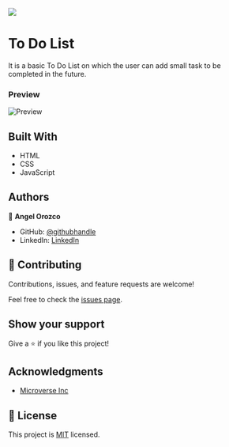 ![](https://img.shields.io/badge/Microverse-blueviolet)

# To Do List

It is a basic To Do List on which the user can add small task to be completed in the future.

### Preview

![Preview](.preview.png)

## Built With

- HTML
- CSS
- JavaScript

## Authors

👤 **Angel Orozco**

- GitHub: [@githubhandle](https://github.com/orozCoding)
- LinkedIn: [LinkedIn](https://www.linkedin.com/in/angel-orozco-652230228/)

## 🤝 Contributing

Contributions, issues, and feature requests are welcome!

Feel free to check the [issues page](../../issues/).

## Show your support

Give a ⭐️ if you like this project!

## Acknowledgments

- [Microverse Inc](https://www.microverse.org/)

## 📝 License

This project is [MIT](./MIT.md) licensed.
